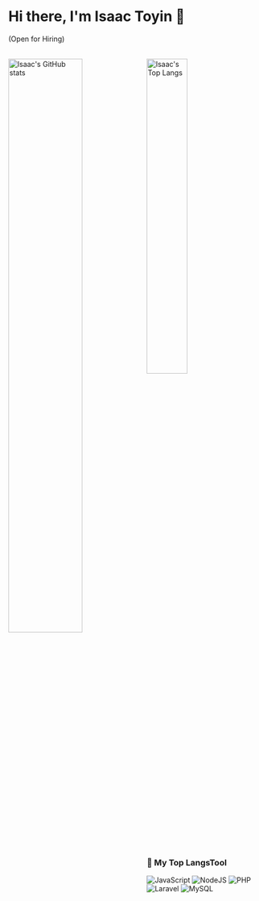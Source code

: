 # Hi there, I'm Isaac Toyin 👋
<p > (Open for Hiring)</p>
<br/>
<img src="https://github-readme-stats.vercel.app/api?username=toyintheisaac&count_private=true&show_icons=true&theme=radical" align="left" width="54%"  alt="Isaac's GitHub stats"/>
<img src="https://github-readme-stats.vercel.app/api/top-langs/?username=toyintheisaac&layout=compact&theme=radical"  width="40%" alt="Isaac's Top Langs" />

<br/>
<h3 > 🔭 My Top LangsTool</h3>
 
![JavaScript](https://img.shields.io/badge/javascript-%23323330.svg?style=for-the-badge&logo=javascript&logoColor=%23F7DF1E)
![NodeJS](https://img.shields.io/badge/node.js-6DA55F?style=for-the-badge&logo=node.js&logoColor=white)
![PHP](https://img.shields.io/badge/php-%23777BB4.svg?style=for-the-badge&logo=php&logoColor=white)
![Laravel](https://img.shields.io/badge/laravel-%23FF2D20.svg?style=for-the-badge&logo=laravel&logoColor=white)
![MySQL](https://img.shields.io/badge/mysql-%2300f.svg?style=for-the-badge&logo=mysql&logoColor=white)

<!--
![NodeJS](https://img.shields.io/badge/node.js-6DA55F?style=for-the-badge&logo=node.js&logoColor=white)
![Python](https://img.shields.io/badge/python-3670A0?style=for-the-badge&logo=python&logoColor=ffdd54)
 


 ### TailwindCSS, Python, Docker, Kubernetes, Rancher, TravisCI, Git, Github, Bitbucket, Apache, Nginx, Vagrant, Ansible, Jenkins, Azure. -->

